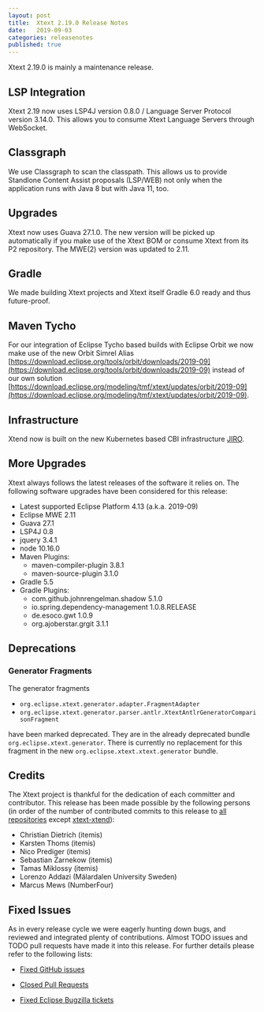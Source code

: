 ```yaml
---
layout: post
title:  Xtext 2.19.0 Release Notes
date:   2019-09-03
categories: releasenotes
published: true
---
```


Xtext 2.19.0 is mainly a maintenance release.

## LSP Integration

Xtext 2.19 now uses LSP4J version 0.8.0 / Language Server Protocol version 3.14.0. This allows you to consume Xtext Language Servers through WebSocket.

## Classgraph

We use Classgraph to scan the classpath. This allows us to provide Standlone Content Assist proposals (LSP/WEB) not only when the application runs with Java 8 but with Java 11, too.

## Upgrades

Xtext now uses Guava 27.1.0. The new version will be picked up automatically if you make use of the Xtext BOM or consume Xtext from its P2 repository.
The MWE(2) version was updated to 2.11.

## Gradle

We made building Xtext projects and Xtext itself Gradle 6.0 ready and thus future-proof.

## Maven Tycho

For our integration of Eclipse Tycho based builds with Eclipse Orbit we now make use of the new Orbit Simrel Alias [https://download.eclipse.org/tools/orbit/downloads/2019-09](https://download.eclipse.org/tools/orbit/downloads/2019-09) instead of our own solution [https://download.eclipse.org/modeling/tmf/xtext/updates/orbit/2019-09](https://download.eclipse.org/modeling/tmf/xtext/updates/orbit/2019-09).

## Infrastructure

Xtend now is built on the new Kubernetes based CBI infrastructure [JIRO](https://wiki.eclipse.org/CBI/Jenkins_Migration_FAQ).

## More Upgrades

Xtext always follows the latest releases of the software it relies on. The following software upgrades have been considered for this release:

* Latest supported Eclipse Platform 4.13 (a.k.a. 2019-09)
* Eclipse MWE 2.11
* Guava 27.1
* LSP4J 0.8
* jquery 3.4.1
* node 10.16.0
* Maven Plugins:
  * maven-compiler-plugin 3.8.1
  * maven-source-plugin 3.1.0
* Gradle 5.5
* Gradle Plugins:
  * com.github.johnrengelman.shadow 5.1.0
  * io.spring.dependency-management 1.0.8.RELEASE
  * de.esoco.gwt 1.0.9
  * org.ajoberstar.grgit 3.1.1

## Deprecations

### Generator Fragments

The generator fragments

* `org.eclipse.xtext.generator.adapter.FragmentAdapter`
* `org.eclipse.xtext.generator.parser.antlr.XtextAntlrGeneratorComparisonFragment`

have been marked deprecated. They are in the already deprecated bundle `org.eclipse.xtext.generator`. There is currently no replacement for this fragment in the new `org.eclipse.xtext.xtext.generator` bundle.

## Credits

The Xtext project is thankful for the dedication of each committer and contributor. This release has been made possible by the following persons (in order of the number of contributed commits to this release to [all repositories](https://github.com/eclipse/xtext#repositories) except [xtext-xtend](https://github.com/eclipse/xtext-xtend)):

- Christian Dietrich (itemis)
- Karsten Thoms (itemis)
- Nico Prediger (itemis)
- Sebastian Zarnekow (itemis)
- Tamas Miklossy (itemis)
- Lorenzo Addazi (Mälardalen University Sweden)
- Marcus Mews (NumberFour)

## Fixed Issues

As in every release cycle we were eagerly hunting down bugs, and reviewed and integrated plenty of contributions. Almost TODO issues and TODO pull requests have made it into this release. For further details please refer to the following lists:

* [Fixed GitHub issues](https://github.com/search?utf8=%E2%9C%93&q=is%3Aissue+milestone%3ARelease_2.19+is%3Aclosed+repo%3Aeclipse%2Fxtext+repo%3Aeclipse%2Fxtext-core+repo%3Aeclipse%2Fxtext-lib+repo%3Aeclipse%2Fxtext-extras+repo%3Aeclipse%2Fxtext-eclipse+repo%3Aeclipse%2Fxtext-idea+repo%3Aeclipse%2Fxtext-web+repo%3Aeclipse%2Fxtext-maven+repo%3Aeclipse%2Fxtext-xtend&type=Issues&ref=searchresults)

* [Closed Pull Requests](https://github.com/search?utf8=%E2%9C%93&q=is%3Apr+milestone%3ARelease_2.19+is%3Aclosed+repo%3Aeclipse%2Fxtext+repo%3Aeclipse%2Fxtext-core+repo%3Aeclipse%2Fxtext-lib+repo%3Aeclipse%2Fxtext-extras+repo%3Aeclipse%2Fxtext-eclipse+repo%3Aeclipse%2Fxtext-idea+repo%3Aeclipse%2Fxtext-web+repo%3Aeclipse%2Fxtext-maven+repo%3Aeclipse%2Fxtext-xtend&type=Issues&ref=searchresults)

* [Fixed Eclipse Bugzilla tickets](https://bugs.eclipse.org/bugs/buglist.cgi?bug_status=RESOLVED&bug_status=VERIFIED&bug_status=CLOSED&classification=Modeling&classification=Tools&columnlist=product%2Ccomponent%2Cassigned_to%2Cbug_status%2Cresolution%2Cshort_desc%2Cchangeddate%2Ckeywords&f0=OP&f1=OP&f3=CP&f4=CP&known_name=Xtext%202.19&list_id=16618269&product=TMF&product=Xtend&query_based_on=Xtext%202.19&query_format=advanced&status_whiteboard=v2.19&status_whiteboard_type=allwordssubstr)
